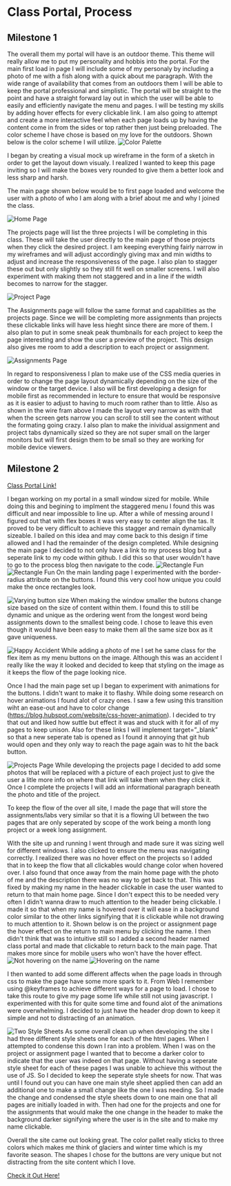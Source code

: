 # Class Portal, Process
## Milestone 1

The overall them my portal will have is an outdoor theme. This theme will really allow me to put my personality and hobbis into the portal. For the main first load in page I will include some of my personaly by including a photo of me with a fish along with a quick about me paragraph. With the wide range of availability that comes from an outdoors them I will be able to keep the portal professional and simplistic. The portal will be straight to the point and have a straight forward lay out in which the user will be able to easily and efficiently navigate the menu and pages. I will be testing my skills by adding hover effects for every clickable link. I am also going to attempt and create a more interactive feel when each page loads up by having the content come in from the sides or top rather then just being preloaded. The color scheme I have chose is based on my love for the outdoors. Shown below is the color scheme I will utilize.
![Color Palette](ColorPalette.png "Color Palette")

I began by creating a visual mock up wireframe in the form of a sketch in order to get the layout down visualy. I realized I wanted to keep this page inviting so I will make the boxes very rounded to give them a better look and less sharp and harsh.

The main page shown below would be to first page loaded and welcome the user with a photo of who I am along with a brief about me and why I joined the class.

![Home Page](Homepage.jpg "Home Page")

The projects page will list the three projects I will be completing in this class. These will take the user directly to the main page of those projects when they click the desired project. I am keeping everything fairly narrow in my wireframes and will adjust accordingly giving max and min widths to adjust and increase the responsiveness of the page. I also plan to stagger these out but only slightly so they still fit well on smaller screens. I will also experiment with making them not staggered and in a line if the width becomes to narrow for the stagger.

![Project Page](projectsPage.jpg "Project Page")

The Assignments page will follow the same format and capabilities as the projects page. Since we will be completing more assignments than projects these clickable links will have less hieght since there are more of them. I also plan to put in some sneak peak thumbnails for each project to keep the page interesting and show the user a preview of the project. This design also gives me room to add a description to each project or assignment.

![Assignments Page](assignmentsPage.jpg "Assignments Page")

In regard to responsiveness I plan to make use of the CSS media queries in order to change the page layout dynamically depending on the size of the window or the target device. I also will be first developing a design for mobile first as recommended in lecture to ensure that would be responsive as it is easier to adjust to having to much room rather than to little. Also as shown in the wire fram above I made the layout very narrow as with that when the screen gets narrow you can scroll to still see the content without the formating going crazy. I also plan to make the inividual assignment and project tabs dynamically sized so they are not super small on the larger monitors but will first design them to be small so they are working for mobile device viewers.


## Milestone 2
[Class Portal Link!](https://class-portal-frontend-web-development-monteryan61.vercel.app)

I began working on my portal in a small window sized for mobile. While doing this and begining to implment the staggered menu I found this was difficult and near impossible to line up. After a while of messing around I figured out that with flex boxes it was very easy to center align the tas. It proved to be very difficult to achieve this stagger and remain dynamically sizeable. I bailed on this idea and may come back to this design if time allowed and I had the remainder of the design completed. While designing the main page I decided to not only have a link to my process blog but a seperate link to my code within github. I did this so that user wouldn't have to go to the process blog then navigate to the code. 
![Rectangle Fun](rectangleManip.png "Rectangle Fun")
![Rectangle Fun](rectangle.png "Rectangle Fun")
On the main landing page I experimented with the border-radius attribute on the buttons. I found this very cool how unique you could make the once rectangles look.

![Varying button size](differentSizeButton.png "Varying Button Size")
When making the window smaller the butons change size based on the size of content within them. I found this to still be dynamic and unique as the ordering went from the longest word being assignments down to the smallest being code. I chose to leave this even though it would have been easy to make them all the same size box as it gave uniqueness. 

![Happy Accident](happyAccident.png "Happy Accident")
While adding a photo of me I set he same class for the flex item as my menu buttons on the image. Although this was an accident I really like the way it looked and decided to keep that styling on the image as it keeps the flow of the page looking nice.

Once I had the main page set up I began to experiment with animations for the buttons. I didn't want to make it to flashy. While doing some research on hover animations I found alot of crazy ones. I saw a few using this transition wiht an ease-out and have to color change (https://blog.hubspot.com/website/css-hover-animation). I decided to try that out and liked how suttle but effect it was and stuck with it for all of my pages to keep unison. Also for these links I will implement target=”_blank” so that a new seperate tab is opened as I found it annoying that git hub would open and they only way to reach the page again was to hit the back button.


![Projects Page](projectsPage.png "Projects Page")
While developing the projects page I decided to add some photos that will be replaced with a picture of each project just to give the user a litle more info on where that link will take them when they click it. Once I complete the projects I will add an informational paragraph beneath the photo and title of the project.

To keep the flow of the over all site, I made the page that will store the assignments/labs very similar so that it is a flowing UI between the two pages that are only seperated by scope of the work being a month long project or a week long assignment.

With the site up and running I went through and made sure it was sizing well for different windows. I also clicked to ensure the menu was navigating correctly. I realized there was no hover effect on the projects so I added that in to keep the flow that all clickables would change color when hovered over. I also found that once away from the main home page with the photo of me and the description there was no way to get back to that. This was fixed by making my name in the header clickable in case the user wanted to return to that main home page. Since I don't expect this to be needed very often I didn't wanna draw to much attention to the header being clickable. I made it so that when my name is hovered over it will ease in a background color similar to the other links signifying that it is clickable while not drawing to much attention to it. Shown below is on the project or assignment page the hover effect on the return to main menu by clicking the name. I then didn't think that was to intuitive still so I added a second header named class portal and made that clickable to return back to the main page. That makes more since for mobile users who won't have the hover effect.
![Not hovering on the name](notHover.png "Not hovering on the name")
![Hovering on the name](hoveringOnTheName.png "Hovering on the name")

I then wanted to add some different affects when the page loads in through css to make the page have some more spark to it. From Web I remember using @keyframes to achieve different ways for a page to load. I chose to take this route to give my page some life while still not using javascript. I experimented with this for quite some time and found alot of the animations were overwhelming. I decided to just have the header drop down to keep it simple and not to distracting of an animation.

![Two Style Sheets](twoStyleSheets.png "Two Style Sheets")
As some overall clean up when developing the site I had three different style sheets one for each of the html pages. When I attempted to condense this down I ran into a problem. When I was on the project or assignment page I wanted that to become a darker color to indicate that the user was indeed on that page. Without having a seperate style sheet for each of these pages I was unable to achieve this without the use of JS. So I decided to keep the seperate style sheets for now. That was until I found out you can have one main style sheet applied then can add an additional one to make a small change like the one I was needing. So I made the change and condensed the style sheets down to one main one that all pages are initially loaded in with. Then had one for the projects and one for the assignments that would make the one change in the header to make the background darker signifying where the user is in the site and to make my name clickable.

Overall the site came out looking great. The color pallet really sticks to three colors which makes me think of glaciers and winter time which is my favorite season. The shapes I chose for the buttons are very unique but not distracting from the site content which I love.

[Check it Out Here!](https://class-portal-frontend-web-development-monteryan61.vercel.app)